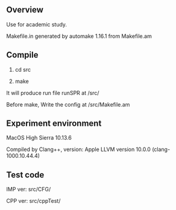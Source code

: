 ## Overview

Use for academic study.

Makefile.in generated by automake 1.16.1 from Makefile.am

## Compile 

1. cd src

2. make

It will produce run file runSPR at /src/

Before make, Write the config at /src/Makefile.am


## Experiment environment

MacOS High Sierra 10.13.6

Compiled by Clang++, version: Apple LLVM version 10.0.0 (clang-1000.10.44.4)

## Test code 

IMP ver: src/CFG/ 

CPP ver: src/cppTest/
